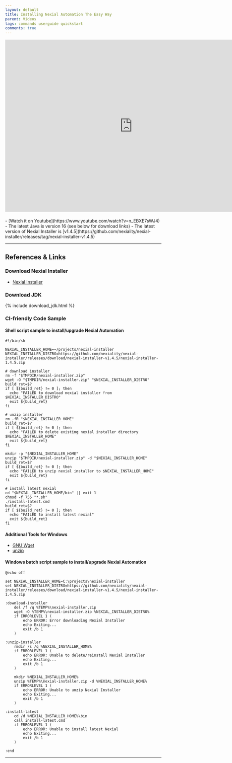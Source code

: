 ```yaml
---
layout: default
title: Installing Nexial Automation The Easy Way
parent: Videos
tags: commands userguide quickstart
comments: true
---
```


<iframe width="820" height="555" src="https://www.youtube-nocookie.com/embed/n_EBXE7sWJ4" 
  frameborder="0" style="margin-bottom:20px" allow="autoplay; encrypted-media" allowfullscreen></iframe>
- [Watch it on Youtube](https://www.youtube.com/watch?v=n_EBXE7sWJ4)
- The latest Java is version 16 (see below for download links)
- The latest version of Nexial Installer is [v1.4.5](https://github.com/nexiality/nexial-installer/releases/tag/nexial-installer-v1.4.5)

-----

## References & Links

### Download Nexial Installer
- [Nexial Installer](https://github.com/nexiality/nexial-installer#get-installer)


### Download JDK
{% include download_jdk.html %}


### CI-friendly Code Sample

#### Shell script sample to install/upgrade Nexial Automation

```
#!/bin/sh

NEXIAL_INSTALLER_HOME=~/projects/nexial-installer
NEXIAL_INSTALLER_DISTRO=https://github.com/nexiality/nexial-installer/releases/download/nexial-installer-v1.4.5/nexial-installer-1.4.5.zip

# download installer
rm -f "$TMPDIR/nexial-installer.zip"
wget -O "$TMPDIR/nexial-installer.zip" "$NEXIAL_INSTALLER_DISTRO"
build_ret=$?
if [ ${build_ret} != 0 ]; then
  echo "FAILED to download nexial installer from $NEXIAL_INSTALLER_DISTRO"
  exit ${build_ret}
fi

# unzip installer
rm -fR "$NEXIAL_INSTALLER_HOME"
build_ret=$?
if [ ${build_ret} != 0 ]; then
  echo "FAILED to delete existing nexial installer directory $NEXIAL_INSTALLER_HOME"
  exit ${build_ret}
fi

mkdir -p "$NEXIAL_INSTALLER_HOME"
unzip "$TMPDIR/nexial-installer.zip" -d "$NEXIAL_INSTALLER_HOME"
build_ret=$?
if [ ${build_ret} != 0 ]; then
  echo "FAILED to unzip nexial installer to $NEXIAL_INSTALLER_HOME"
  exit ${build_ret}
fi

# install latest nexial
cd "$NEXIAL_INSTALLER_HOME/bin" || exit 1
chmod -f 755 "*.sh"
./install-latest.cmd
build_ret=$?
if [ ${build_ret} != 0 ]; then
  echo "FAILED to install latest nexial"
  exit ${build_ret}
fi
```

#### Additional Tools for Windows
- [GNU Wget](https://eternallybored.org/misc/wget/)
- [unzip](http://stahlworks.com/dev/index.php?tool=zipunzip)

#### Windows batch script sample to install/upgrade Nexial Automation

```batch
@echo off

set NEXIAL_INSTALLER_HOME=C:\projects\nexial-installer
set NEXIAL_INSTALLER_DISTRO=https://github.com/nexiality/nexial-installer/releases/download/nexial-installer-v1.4.5/nexial-installer-1.4.5.zip

:download-installer
	del /f /q %TEMP%\nexial-installer.zip
	wget -O %TEMP%\nexial-installer.zip %NEXIAL_INSTALLER_DISTRO%
	if ERRORLEVEL 1 (
		echo ERROR: Error downloading Nexial Installer
		echo Exiting...
		exit /b 1
	)

:unzip-installer
	rmdir /s /q %NEXIAL_INSTALLER_HOME%
	if ERRORLEVEL 1 (
		echo ERROR: Unable to delete/reinstall Nexial Installer
		echo Exiting...
		exit /b 1
	)

	mkdir %NEXIAL_INSTALLER_HOME%
	unzip %TEMP%\nexial-installer.zip -d %NEXIAL_INSTALLER_HOME%
	if ERRORLEVEL 1 (
		echo ERROR: Unable to unzip Nexial Installer
		echo Exiting...
		exit /b 1
	)

:install-latest
	cd /d %NEXIAL_INSTALLER_HOME%\bin
	call install-latest.cmd
	if ERRORLEVEL 1 (
		echo ERROR: Unable to install latest Nexial 
		echo Exiting...
		exit /b 1
	)

:end
```

-----
